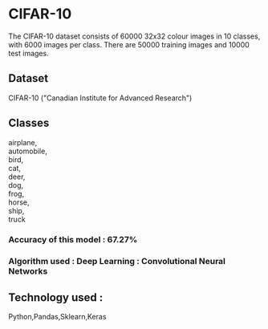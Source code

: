 # CIFAR-10
The CIFAR-10 dataset consists of 60000 32x32 colour images in 10 classes, with 6000 images per class. There are 50000 training images and 10000 test images.

## Dataset  
CIFAR-10 ("Canadian Institute for Advanced Research")
## Classes
airplane,						
automobile,										
bird,										
cat,										
deer,										
dog,										
frog,										
horse,										
ship,										
truck
### Accuracy of this model : 67.27%
### Algorithm used : Deep Learning : Convolutional Neural Networks
## Technology used : 
Python,Pandas,Sklearn,Keras


